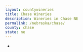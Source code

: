 ```yaml
---
layout: countywineries
title: Chase Wineries
description: Wineries in Chase NE
permalink: /nebraska/chase/
county: chase
state: ne
---
```

-
